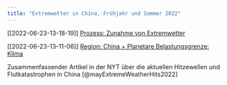 ```yaml
---
title: "Extremwetter in China, Frühjahr und Sommer 2022"
---
```


[[2022-06-23-13-18-19]] [Prozess: Zunahme von Extremwetter](2022-06-23-13-18-19.html) 

[[2022-06-23-13-11-06]] [Region: China + Planetare Belastungsgrenze: Klima](2022-06-23-13-11-06.html)

Zusammenfassender Artikel in der NYT über die aktuellen Hitzewellen und Flutkatastrophen in China [@mayExtremeWeatherHits2022] 
